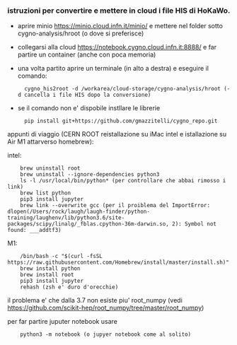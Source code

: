 ### istruzioni per convertire e mettere in cloud i file HIS di HoKaWo.

* aprire minio https://minio.cloud.infn.it/minio/ e mettere nel folder  sotto cygno-analysis/hroot (o dove si preferisce)
* collegarsi alla cloud https://notebook.cygno.cloud.infn.it:8888/ e far partire un container (anche con poca memoria) 
* una volta partito aprire un terminale (in alto a destra) e eseguire il comando:

        cygno_his2root -d /workarea/cloud-storage/cygno-analysis/hroot (-d cancella i file HIS dopo la conversione)
  
* se il comando non e' dispobile instllare le librerie 

        pip install git+https://github.com/gmazzitelli/cygno_repo.git

appunti di viaggio (CERN ROOT reistallazione su iMac intel e istallazione su Air M1 attarverso homebrew):

intel:

        brew uninstall root
        brew uninstall --ignore-dependencies python3
        ls -l /usr/local/bin/python* (per controllare che abbai rimosso i link)
        brew list python
        pip3 install jupyter
        brew link --overwrite gcc (per il proiblema del ImportError: dlopen(/Users/rock/laugh/laugh-finder/python-training/laughenv/lib/python3.6/site-packages/scipy/linalg/_fblas.cpython-36m-darwin.so, 2): Symbol not found: ___addtf3)

M1:

        /bin/bash -c "$(curl -fsSL https://raw.githubusercontent.com/Homebrew/install/master/install.sh)"
        brew install python
        brew install root
        pip3 install jupyter
        rehash (zsh e' duro d'orecchie)

il problema e' che dalla 3.7 non esiste piu' root_numpy (vedi https://github.com/scikit-hep/root_numpy/tree/master/root_numpy)

per far partire juputer notebook usare 

        python3 -m notebook (o jupyer notebook come al solito)
